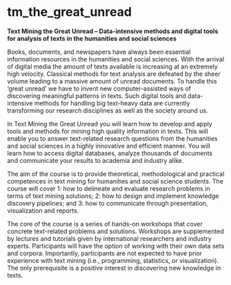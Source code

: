 # tm_the_great_unread

**Text Mining the Great Unread – Data-intensive methods and digital tools for analysis of texts in the humanities and social sciences**

Books, documents, and newspapers have always been essential information resources in the humanities and social sciences. With the arrival of digital media the amount of texts available is increasing at an extremely high velocity. Classical methods for text analysis are defeated by the sheer volume leading to a massive amount of unread documents. To handle this ‘great unread’ we have to invent new computer-assisted ways of discovering meaningful patterns in texts. Such digital tools and data-intensive methods for handling big text-heavy data are currently transforming our research disciplines as well as the society around us.

In Text Mining the Great Unread you will learn how to develop and apply tools and methods for mining high quality information in texts. This will enable you to answer text-related research questions from the humanities and social sciences in a highly innovative and efficient manner. You will learn how to access digital databases, analyze thousands of documents and communicate your results to academia and industry alike. 

The aim of the course is to provide theoretical, methodological and practical competences in text mining for humanities and social science students. The course will cover 1: how to delineate and evaluate research problems in terms of text mining solutions; 2: how to design and implement knowledge discovery pipelines; and 3: how to communicate through presentation, visualization and reports.

The core of the course is a series of hands-on workshops that cover concrete text-related problems and solutions. Workshops are supplemented by lectures and tutorials given by international researchers and industry experts. Participants will have the option of working with their own data sets and corpora. Importantly, participants are not expected to have prior experience with text mining (i.e., programming, statistics, or visualization). The only prerequisite is a positive interest in discovering new knowledge in texts.
